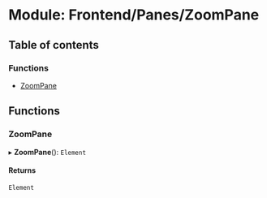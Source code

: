 # Module: Frontend/Panes/ZoomPane

## Table of contents

### Functions

- [ZoomPane](Frontend_Panes_ZoomPane.md#zoompane)

## Functions

### ZoomPane

▸ **ZoomPane**(): `Element`

#### Returns

`Element`
